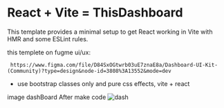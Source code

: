 # React + Vite = ThisDashboard
This template provides a minimal setup to get React working in Vite with HMR and some ESLint rules.

this templete on fugme ui/ux:

     https://www.figma.com/file/D84SxOGtwrb03uE7znaE8a/Dashboard-UI-Kit-(Community)?type=design&node-id=3808%3A13552&mode=dev

- use bootstrap classes only and pure css effects, vite + react

image dashBoard After make code
    ![dash](https://github.com/ashrafmo-1/dashboard-by-viteReact/assets/124946844/7357befc-5919-4adb-8276-93f4d9988e7b)
